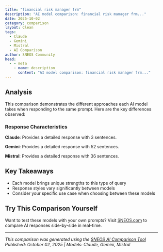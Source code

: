 ```yaml
---
title: "financial risk manager frm"
description: "AI model comparison: financial risk manager frm..."
date: 2025-10-02
category: comparison
layout: Clean
tags:
  - Claude
  - Gemini
  - Mistral
  - AI Comparison
author: SNEOS Community
head:
  - - meta
    - name: description
      content: "AI model comparison: financial risk manager frm..."
---
```


<ChatComparison
  title="financial risk manager frm"
  prompt="financial risk manager frm"
  :responses='{"Claude": "The **Financial Risk Manager (FRM)** is a globally recognized certification for risk management professionals, administered by the Global Association of Risk Professionals (GARP).\n\n## FRM Certification Overview\n\n### **What is FRM?**\n- Professional certification focusing on financial risk management\n- Designed for risk professionals, regulators, and consultants\n- Emphasizes practical, real-world risk management applications\n\n### **Two-Part Exam Structure**\n\n**Part I Topics:**\n- Foundations of Risk Management\n- Quantitative Analysis\n- Financial Markets and Products\n- Valuation and Risk Models\n\n**Part II Topics:**\n- Market Risk Measurement and Management\n- Credit Risk Measurement and Management\n- Operational and Integrated Risk Management\n- Risk Management and Investment Management\n- Liquidity and Treasury Risk Measurement and Management\n- Current Issues in Financial Markets\n\n## Key Benefits\n\n### **Career Advantages:**\n- Enhanced credibility in risk management roles\n- Higher earning potential\n- Global recognition\n- Career advancement opportunities\n- Networking with risk professionals worldwide\n\n### **Skills Developed:**\n- Risk assessment and measurement\n- Regulatory compliance\n- Portfolio risk management\n- Stress testing and scenario analysis\n- Model validation\n\n## Exam Details\n\n- **Format:** Multiple choice questions\n- **Part I:** 100 questions, 4 hours\n- **Part II:** 80 questions, 4 hours\n- **Frequency:** Offered twice yearly (May and November)\n- **Passing Rate:** Typically 40-50% for each part\n\n## Career Paths\n\n**Typical Roles:**\n- Risk Manager\n- Risk Analyst\n- Credit Risk Manager\n- Market Risk Manager\n- Compliance Officer\n- Risk Consultant\n\nWould you like more specific information about any aspect of the FRM certification?", "Gemini": "Okay, let\u0027s break down what a Financial Risk Manager (FRM) is and what they do.\n\n**What is a Financial Risk Manager (FRM)?**\n\nA Financial Risk Manager is a professional who identifies, analyzes, and manages financial risks for organizations. They use their expertise to help companies make informed decisions, protect assets, and minimize potential losses. They are certified by the Global Association of Risk Professionals (GARP) after passing a rigorous two-part exam.\n\n**Key Responsibilities and Activities:**\n\n* **Risk Identification:** Identifying potential financial risks that an organization faces. This could include market risk (interest rate changes, currency fluctuations, commodity price volatility), credit risk (default by borrowers), operational risk (internal failures, fraud, or external events), liquidity risk (inability to meet short-term obligations), model risk (errors in financial models), and regulatory risk (changes in laws and regulations).\n* **Risk Measurement and Analysis:** Quantifying the potential impact of identified risks using statistical models, simulations, and other analytical techniques. This involves determining the probability of a risk occurring and the potential financial loss if it does.\n* **Risk Mitigation:** Developing and implementing strategies to reduce or eliminate financial risks. This might involve hedging, diversification, insurance, setting up control systems, and developing contingency plans.\n* **Risk Reporting:** Communicating risk exposures and mitigation strategies to management, stakeholders, and regulatory bodies. This includes preparing reports, presentations, and dashboards that clearly explain the organization\u0027s risk profile.\n* **Risk Monitoring:** Continuously monitoring risk exposures and the effectiveness of risk mitigation strategies. This involves tracking key risk indicators (KRIs), conducting stress tests, and adapting strategies as needed.\n* **Regulatory Compliance:** Ensuring that the organization complies with relevant financial regulations and reporting requirements. This is particularly important in highly regulated industries like banking and insurance.\n* **Model Validation:** FRMs also validate the risk models used within an organization to ensure accuracy and reliability.\n* **Developing Risk Policies and Procedures:** Establishing and maintaining risk management policies and procedures that are aligned with the organization\u0027s overall risk appetite.\n\n**Who Employs FRMs?**\n\nFRMs are in demand across a wide range of industries, including:\n\n* **Financial Institutions:** Banks, investment banks, hedge funds, asset management companies, insurance companies, and credit rating agencies.\n* **Corporations:** Non-financial companies in various industries (e.g., energy, manufacturing, technology) that need to manage financial risks related to their operations.\n* **Regulatory Agencies:** Government agencies that oversee financial institutions and markets.\n* **Consulting Firms:** Firms that provide risk management consulting services to other organizations.\n\n**Skills and Qualifications:**\n\n* **Strong Quantitative Skills:** A solid understanding of mathematics, statistics, and financial modeling.\n* **Analytical Skills:** The ability to analyze complex data, identify patterns, and draw meaningful conclusions.\n* **Communication Skills:** The ability to clearly and effectively communicate risk information to both technical and non-technical audiences.\n* **Problem-Solving Skills:** The ability to identify and solve complex risk management problems.\n* **Knowledge of Financial Markets:** A thorough understanding of financial instruments, markets, and regulations.\n* **Ethical Conduct:** A commitment to ethical principles and professional standards.\n* **FRM Certification:** While not always mandatory, holding the FRM certification from GARP is highly valued by employers.\n* **Education:** A bachelor\u0027s or master\u0027s degree in finance, economics, mathematics, statistics, or a related field is typically required.\n\n**GARP FRM Exam:**\n\nThe FRM exam is administered by the Global Association of Risk Professionals (GARP). It\u0027s a two-part exam, and candidates must pass both parts to earn the FRM certification.\n\n* **Part I:** Focuses on the tools and techniques used in risk management.\n* **Part II:** Focuses on the application of these tools and techniques to specific risk management challenges.\n\n**Why Pursue FRM?**\n\n* **Career Advancement:** The FRM certification is a globally recognized credential that can significantly enhance career prospects in the financial risk management field.\n* **Increased Earning Potential:** FRMs typically earn higher salaries than their non-certified counterparts.\n* **Professional Development:** The FRM program provides a comprehensive education in risk management principles and practices.\n* **Industry Recognition:** The FRM certification demonstrates a commitment to professional excellence and ethical conduct.\n\n**In summary, a Financial Risk Manager plays a vital role in helping organizations navigate the complex world of finance by identifying, measuring, and mitigating financial risks. The FRM certification is a valuable credential for professionals seeking to advance their careers in this growing field.**\n\nDo you have any specific questions about the FRM, the exam, career paths, or anything else related to financial risk management? I\u0027m happy to provide more detailed information. For instance, are you interested in:\n\n* Specific topics covered in the FRM exam?\n* Career paths an FRM can take?\n* Salaries for FRMs in different roles and locations?\n* How to prepare for the FRM exam?\n* The differences between the FRM and other certifications like the CFA?\n", "Mistral": "The Financial Risk Manager (FRM) designation is a professional certification offered by the Global Association of Risk Professionals (GARP). It is widely recognized in the financial industry and is designed to demonstrate a comprehensive understanding of risk management principles and practices. Here are some key points about the FRM certification:\n\n### Key Features of the FRM Certification:\n\n1. **Exam Structure**:\n - **Part I**: Focuses on the tools used to assess financial risk, including quantitative analysis, fundamental risk management concepts, financial markets and products, and valuation and risk models.\n - **Part II**: Covers the application of the tools learned in Part I, including market risk measurement and management, credit risk measurement and management, operational and integrated risk management, risk management and investment management, and current issues in financial markets.\n\n2. **Eligibility**:\n - There are no formal educational prerequisites to sit for the FRM exams, but candidates are expected to have a strong foundation in finance, mathematics, and statistics.\n - Candidates must pass both Part I and Part II of the exams and have at least two years of professional work experience in the field of financial risk management.\n\n3. **Exam Format**:\n - Both parts of the exam are multiple-choice and are administered twice a year, typically in May and November.\n - Part I consists of 100 multiple-choice questions, and Part II consists of 80 multiple-choice questions.\n\n4. **Study Materials**:\n - GARP provides official study materials, including textbooks, practice exams, and online resources.\n - Many candidates also use third-party study materials, online courses, and study groups to prepare for the exams.\n\n5. **Continuing Education**:\n - Once certified, FRMs are required to complete 40 hours of continuing education every two years to maintain their certification.\n\n### Benefits of the FRM Certification:\n\n1. **Career Advancement**:\n - The FRM certification can enhance career prospects and open doors to higher-level positions in risk management, finance, and related fields.\n\n2. **Recognition**:\n - The FRM designation is globally recognized and respected, providing credibility and validation of expertise in financial risk management.\n\n3. **Knowledge and Skills**:\n - The certification process provides a comprehensive education in risk management, equipping professionals with the tools and knowledge needed to manage financial risks effectively.\n\n4. **Networking**:\n - Becoming an FRM provides access to a global network of risk management professionals, offering opportunities for collaboration, knowledge sharing, and professional development.\n\n### Preparation Tips:\n\n1. **Plan Ahead**:\n - Start preparing well in advance, as the material is extensive and requires a deep understanding of various financial concepts.\n\n2. **Use Official Materials**:\n - Utilize GARP\u0027s official study materials and practice exams to ensure you are covering all necessary topics.\n\n3. **Join Study Groups**:\n - Participate in study groups or forums to discuss difficult concepts and share study strategies.\n\n4. **Practice Exams**:\n - Take multiple practice exams to familiarize yourself with the format and timing of the actual exams.\n\n5. **Stay Updated**:\n - Keep up with current issues and developments in financial markets and risk management, as these can be included in the exams.\n\nThe FRM certification is a valuable credential for professionals seeking to advance their careers in financial risk management. It requires dedication, hard work, and a strong foundation in financial concepts, but the rewards in terms of career opportunities and professional recognition can be significant."}' 
  published-date="14:15"
/>

## Analysis

This comparison demonstrates the different approaches each AI model takes when responding to the same prompt. Here are the key differences observed:

### Response Characteristics

**Claude**: Provides a detailed response with 3 sentences. 

**Gemini**: Provides a detailed response with 52 sentences. 

**Mistral**: Provides a detailed response with 36 sentences. 

## Key Takeaways

- Each model brings unique strengths to this type of query
- Response styles vary significantly between models
- Consider your specific use case when choosing between these models

## Try This Comparison Yourself

Want to test these models with your own prompts? Visit [SNEOS.com](https://sneos.com) to compare AI responses side-by-side in real-time.

---

*This comparison was generated using the [SNEOS AI Comparison Tool](https://sneos.com)*
*Published: October 02, 2025 | Models: Claude, Gemini, Mistral*
